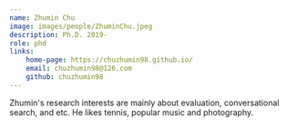 ```yaml
---
name: Zhumin Chu
image: images/people/ZhuminChu.jpeg
description: Ph.D. 2019-
role: phd
links: 
    home-page: https://chuzhumin98.github.io/ 
    email: chuzhumin98@126.com 
    github: chuzhumin98 
--- 
```


Zhumin's research interests are mainly about evaluation, conversational search, and etc. He likes tennis, popular music and photography.